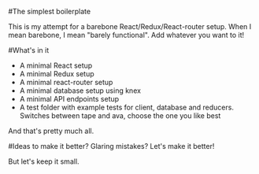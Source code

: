 #The simplest boilerplate

This is my attempt for a barebone React/Redux/React-router setup. When I mean barebone, I mean "barely functional". Add whatever you want to it!

#What's in it

- A minimal React setup
- A minimal Redux setup
- A minimal react-router setup
- A minimal database setup using knex
- A minimal API endpoints setup
- A test folder with example tests for client, database and reducers. Switches between tape and ava, choose the one you like best

And that's pretty much all.

#Ideas to make it better? Glaring mistakes? Let's make it better!

But let's keep it small.
